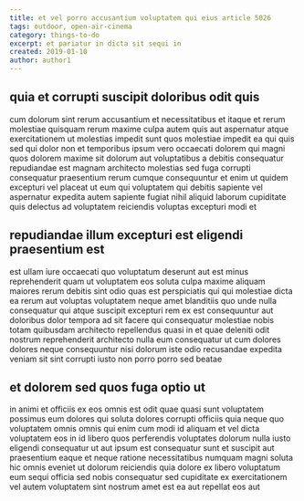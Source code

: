 ```yaml
---
title: et vel porro accusantium voluptatem qui eius article 5026
tags: outdoor, open-air-cinema
category: things-to-do
excerpt: et pariatur in dicta sit sequi in
created: 2019-01-10
author: author1
---
```


## quia et corrupti suscipit doloribus odit quis

cum dolorum sint rerum accusantium et necessitatibus et itaque et rerum molestiae quisquam rerum maxime culpa autem quis aut aspernatur atque exercitationem ut molestias impedit sunt quos molestiae impedit ea qui quis sed qui dolor non et temporibus ipsum vero occaecati dolorem qui magni quos dolorem maxime sit dolorum aut voluptatibus a debitis consequatur repudiandae est magnam architecto molestias sed fuga corrupti consequatur praesentium rerum cumque consequuntur et enim ut quidem excepturi vel placeat ut eum qui voluptatem qui debitis sapiente vel aspernatur expedita autem sapiente fugiat nihil aliquid laborum cupiditate quis delectus ad voluptatem reiciendis voluptas excepturi modi et

## repudiandae illum excepturi est eligendi praesentium est

est ullam iure occaecati quo voluptatum deserunt aut est minus reprehenderit quam ut voluptatem eos soluta culpa maxime aliquam maiores rerum debitis sint odio quas est perspiciatis qui qui molestiae dicta ea rerum aut voluptas voluptatem neque amet blanditiis quo unde nulla consequatur qui atque suscipit excepturi rem ex est consequuntur aut doloribus dolor tempora ad sit facere qui consequatur molestiae nobis totam quibusdam architecto repellendus quasi in et quae deleniti odit nostrum reprehenderit architecto nulla eum consequatur ut cum dolores dolores neque consequuntur nisi dolorum iste odio recusandae expedita veniam sit sint corrupti iusto non porro porro sed beatae

## et dolorem sed quos fuga optio ut

in animi et officiis ex eos omnis est odit quae quasi sunt voluptatem possimus eum dolores qui soluta dolores corrupti officiis quia neque quo voluptatem omnis omnis qui enim cum modi id aliquam et vel dicta voluptatem eos in id libero quos perferendis voluptates dolorum nulla iusto eligendi consequatur ut aut ipsum est consequatur sunt et suscipit aut praesentium eaque et neque ratione necessitatibus numquam magni soluta hic omnis eveniet ut dolorum reiciendis quia dolore ex libero voluptatum eum sequi officia sed nobis consequatur sed cupiditate ex exercitationem vel autem voluptatem sint nostrum amet est ea aut repellat eos aut
